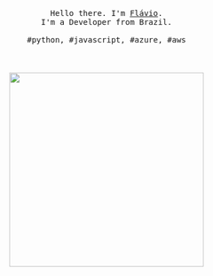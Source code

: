 <p align="center">
  <br>
  <br>
  <br>
  <samp>Hello there. I'm <a href="http://devfuria.com.br/portifolio/">Flávio</a>.<br> I'm a Developer from Brazil.<br><br>#python, #javascript, #azure, #aws</samp>
  <br>
  <br>
  <br>
  <br>
  <img src="https://github.githubassets.com/images/modules/notifications/inbox-zero.svg" width="350" />
</p>
